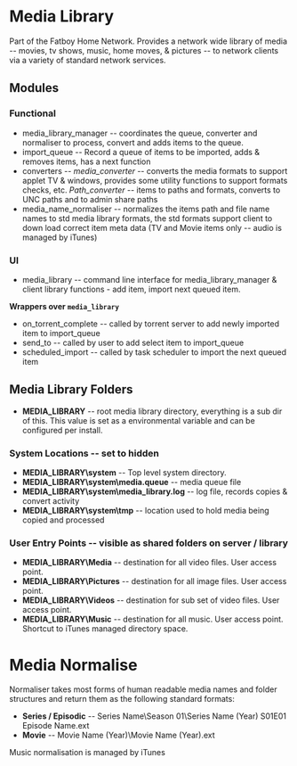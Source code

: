 # Media Library

Part of the Fatboy Home Network. Provides a network wide library of media -- movies, tv shows, music, home moves, & pictures -- to network clients via a variety of standard network services.

## Modules

### Functional

- media_library_manager -- coordinates the queue, converter and normaliser to process, convert and adds items to the queue.     
- import_queue -- Record a queue of items to be imported, adds & removes items, has a next function 
- converters -- *media_converter* -- converts the media formats to support applet TV & windows, provides some utility functions to support formats checks, etc.  *Path_converter* -- items to paths and formats, converts to UNC paths and to admin share paths
- media_name_normaliser -- normalizes the items path and file name names to std media library formats, the std formats support client to down load correct item meta data (TV and Movie items only -- audio is managed by iTunes)

### UI 

- media_library -- command line interface for  media_library_manager & client library functions - add item, import next queued item.

**Wrappers over `media_library`**

- on_torrent_complete -- called by torrent server to add newly imported item to import_queue
- send_to -- called by user to add select item to import_queue
- scheduled_import -- called by task scheduler to import the next queued item

## Media Library Folders 

- **MEDIA_LIBRARY**  -- root media library directory, everything is a sub dir of this. This value is set as a environmental variable and can be configured per install.

### System Locations -- set to hidden 

- **MEDIA_LIBRARY\system** -- Top level system directory.
- **MEDIA_LIBRARY\system\media.queue** -- media queue file
- **MEDIA_LIBRARY\system\media_library.log** -- log file, records copies & convert activity 
- **MEDIA_LIBRARY\system\tmp** -- location used to hold media being copied and processed 

### User Entry Points -- visible as shared folders on server / library   

- **MEDIA_LIBRARY\Media** -- destination for all video files. User access point. 
- **MEDIA_LIBRARY\Pictures** -- destination for all image files. User access point.
- **MEDIA_LIBRARY\Videos** -- destination for sub set of video files. User access point.
- **MEDIA_LIBRARY\Music** --  destination for all music. User access point. Shortcut to iTunes managed directory space. 

# Media Normalise 

Normaliser takes most forms of human readable media names and folder structures and return them as the following standard formats:

- **Series / Episodic** -- Series Name\Season 01\Series Name (Year) S01E01 Episode Name.ext
- **Movie** -- Movie Name (Year)\Movie Name (Year).ext

Music normalisation is managed by iTunes

